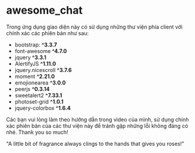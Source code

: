 # awesome_chat
Trong ứng dụng giao diện này có sử dụng những thư viện phía client với chính xác các phiên bản như sau:

- bootstrap: **^3.3.7**
- font-awesome **^4.7.0**
- jquery **^3.3.1**
- AlertifyJS **^1.11.0**
- jquery.nicescroll **^3.7.6**
- moment **^2.21.0**
- emojionearea **^3.0.0**
- peerjs **^0.3.14**
- sweetalert2 **^7.33.1**
- photoset-grid **^1.0.1**
- jquery-colorbox **^1.6.4**

Các bạn vui lòng làm theo hướng dẫn trong video của mình, sử dụng chính xác phiên bản của các thư viện này để tránh gặp những lỗi không đáng có nhé.
Thank you so much!


"A little bit of fragrance always clings to the hands that gives you roses!"
